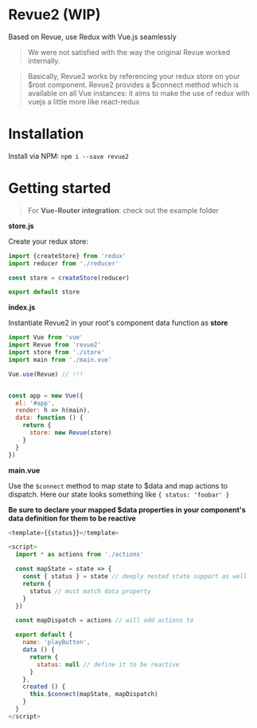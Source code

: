 
# Revue2 (WIP)
Based on Revue, use Redux with Vue.js seamlessly
> We were not satisfied with the way the original Revue worked internally.

> Basically, Revue2 works by referencing your redux store on your $root component. Revue2 provides a $connect method which is available on all Vue instances: it aims to make the use of redux with vuejs a little more like react-redux

# Installation
Install via NPM: `npm i --save revue2`

# Getting started
> For **Vue-Router integration**: check out the example folder

**store.js**

Create your redux store:
```js
import {createStore} from 'redux'
import reducer from './reducer'

const store = createStore(reducer)

export default store
```

**index.js**

Instantiate Revue2 in your root's component data function as **store**
```js
import Vue from 'vue'
import Revue from 'revue2'
import store from './store'
import main from './main.vue'

Vue.use(Revue) // !!!


const app = new Vue({
  el: '#app',
  render: h => h(main),
  data: function () {
    return {
      store: new Revue(store)
    }
  }
})
```

**main.vue**

Use the `$connect` method to map state to $data and map actions to dispatch.
Here our state looks something like `{ status: 'foobar' }`

**Be sure to declare your mapped $data properties in your component's data definition for them to be reactive**

```js
<template>{{status}}</template>

<script>
  import * as actions from './actions'

  const mapState = state => {
    const { status } = state // deeply nested state support as well
    return {
      status // must match data property
    }
  })

  const mapDispatch = actions // will add actions to

  export default {
    name: 'playButton',
    data () {
      return {
        status: null // define it to be reactive
      }
    },
    created () {
      this.$connect(mapState, mapDispatch)
    }
  }
</script>
```
